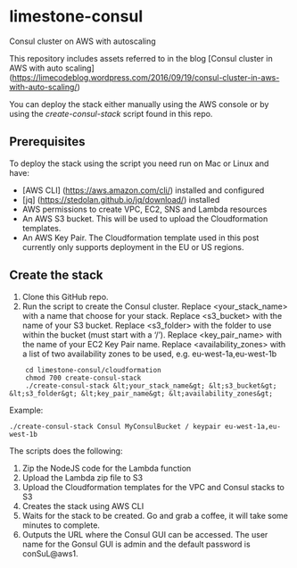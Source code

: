 # limestone-consul
Consul cluster on AWS with autoscaling

This repository includes assets referred to in the blog [Consul cluster in AWS with auto scaling] (https://limecodeblog.wordpress.com/2016/09/19/consul-cluster-in-aws-with-auto-scaling/)

You can deploy the stack either manually using the AWS console or by using the *create-consul-stack* script found in this repo.

##  Prerequisites
To deploy the stack using the script you need run on Mac or Linux and have:

- [AWS CLI] (https://aws.amazon.com/cli/) installed and configured
- [jq] (https://stedolan.github.io/jq/download/) installed
- AWS permissions to create VPC, EC2, SNS and Lambda resources
- An AWS S3 bucket. This will be used to upload the Cloudformation templates.
- An AWS Key Pair.
The Cloudformation template used in this post currently only supports deployment in the EU or US regions.

## Create the stack
1. Clone this GitHub repo.
2. Run the script to create the Consul cluster. Replace &lt;your_stack_name&gt; with a name that choose for your stack. Replace &lt;s3_bucket&gt; with the name of your S3 bucket. Replace &lt;s3_folder&gt; with the folder to use within the bucket (must start with a ‘/’). Replace &lt;key_pair_name&gt; with the name of your EC2 Key Pair name. Replace &lt;availability_zones&gt; with a list of two availability zones to be used, e.g. eu-west-1a,eu-west-1b
```
    cd limestone-consul/cloudformation
    chmod 700 create-consul-stack
    ./create-consul-stack &lt;your_stack_name&gt; &lt;s3_bucket&gt; &lt;s3_folder&gt; &lt;key_pair_name&gt; &lt;availability_zones&gt;
```
Example:
```
./create-consul-stack Consul MyConsulBucket / keypair eu-west-1a,eu-west-1b
```
The scripts does the following:

1. Zip the NodeJS code for the Lambda function
2. Upload the Lambda zip file to S3
3. Upload the Cloudformation templates for the VPC and Consul stacks to S3
4. Creates the stack using AWS CLI
5. Waits for the stack to be created. Go and grab a coffee, it will take some minutes to complete.
6. Outputs the URL where the Consul GUI can be accessed. The user name for the Gonsul GUI is admin and the default password is conSuL@aws1.
